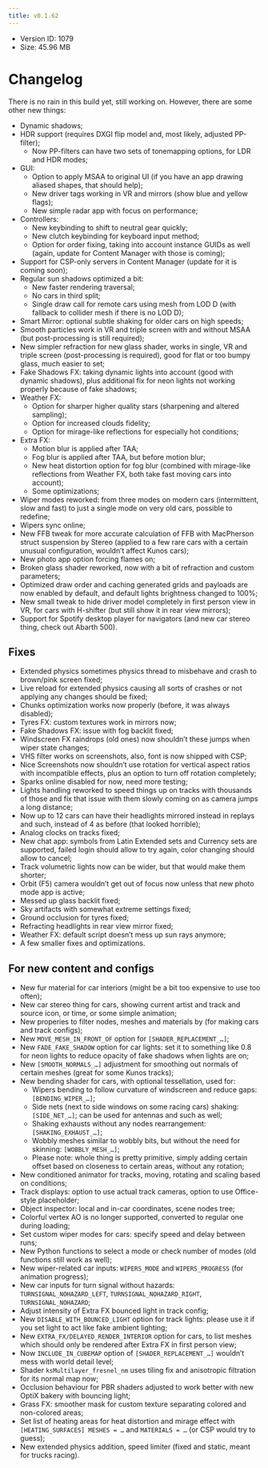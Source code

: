 ```yaml
---
title: v0.1.62
---
```


*   Version ID: 1079
*   Size: 45.96 MB

# Changelog

There is no rain in this build yet, still working on. However, there are some other new things:

*   Dynamic shadows;
*   HDR support (requires DXGI flip model and, most likely, adjusted PP-filter);
    *   Now PP-filters can have two sets of tonemapping options, for LDR and HDR modes;
*   GUI:
    *   Option to apply MSAA to original UI (if you have an app drawing aliased shapes, that should help);
    *   New driver tags working in VR and mirrors (show blue and yellow flags);
    *   New simple radar app with focus on performance;
*   Controllers:
    *   New keybinding to shift to neutral gear quickly;
    *   New clutch keybinding for keyboard input method;
    *   Option for order fixing, taking into account instance GUIDs as well (again, update for Content Manager with those is coming);
*   Support for CSP-only servers in Content Manager (update for it is coming soon);
*   Regular sun shadows optimized a bit:
    *   New faster rendering traversal;
    *   No cars in third split;
    *   Single draw call for remote cars using mesh from LOD D (with fallback to collider mesh if there is no LOD D);
*   Smart Mirror: optional subtle shaking for older cars on high speeds;
*   Smooth particles work in VR and triple screen with and without MSAA (but post-processing is still required);
*   New simpler refraction for new glass shader, works in single, VR and triple screen (post-processing is required), good for flat or too bumpy glass, much easier to set;
*   Fake Shadows FX: taking dynamic lights into account (good with dynamic shadows), plus additional fix for neon lights not working properly because of fake shadows;
*   Weather FX:
    *   Option for sharper higher quality stars (sharpening and altered sampling);
    *   Option for increased clouds fidelity;
    *   Option for mirage-like reflections for especially hot conditions;
*   Extra FX:
    *   Motion blur is applied after TAA;
    *   Fog blur is applied after TAA, but before motion blur;
    *   New heat distortion option for fog blur (combined with mirage-like reflections from Weather FX, both take fast moving cars into account);
    *   Some optimizations;
*   Wiper modes reworked: from three modes on modern cars (intermittent, slow and fast) to just a single mode on very old cars, possible to redefine;
*   Wipers sync online;
*   New FFB tweak for more accurate calculation of FFB with MacPherson struct suspension by Stereo (applied to a few rare cars with a certain unusual configuration, wouldn’t affect Kunos cars);
*   New photo app option forcing flames on;
*   Broken glass shader reworked, now with a bit of refraction and custom parameters;
*   Optimized draw order and caching generated grids and payloads are now enabled by default, and default lights brightness changed to 100%;
*   New small tweak to hide driver model completely in first person view in VR, for cars with H-shifter (but still show it in rear view mirrors);
*   Support for Spotify desktop player for navigators (and new car stereo thing, check out Abarth 500).

## Fixes

*   Extended physics sometimes physics thread to misbehave and crash to brown/pink screen fixed;
*   Live reload for extended physics causing all sorts of crashes or not applying any changes should be fixed;
*   Chunks optimization works now properly (before, it was always disabled);
*   Tyres FX: custom textures work in mirrors now;
*   Fake Shadows FX: issue with fog backlit fixed;
*   Windscreen FX raindrops (old ones) now shouldn’t these jumps when wiper state changes;
*   VHS filter works on screenshots, also, font is now shipped with CSP;
*   Nice Screenshots now shouldn’t use rotation for vertical aspect ratios with incompatible effects, plus an option to turn off rotation completely;
*   Sparks online disabled for now, need more testing;
*   Lights handling reworked to speed things up on tracks with thousands of those and fix that issue with them slowly coming on as camera jumps a long distance;
*   Now up to 12 cars can have their headlights mirrored instead in replays and such, instead of 4 as before (that looked horrible);
*   Analog clocks on tracks fixed;
*   New chat app: symbols from Latin Extended sets and Currency sets are supported, failed login should allow to try again, color changing should allow to cancel;
*   Track volumetric lights now can be wider, but that would make them shorter;
*   Orbit (F5) camera wouldn’t get out of focus now unless that new photo mode app is active;
*   Messed up glass backlit fixed;
*   Sky artifacts with somewhat extreme settings fixed;
*   Ground occlusion for tyres fixed;
*   Refracting headlights in rear view mirror fixed;
*   Weather FX: default script doesn’t mess up sun rays anymore;
*   A few smaller fixes and optimizations.

## For new content and configs

*   New fur material for car interiors (might be a bit too expensive to use too often);
*   New car stereo thing for cars, showing current artist and track and source icon, or time, or some simple animation;
*   New properies to filter nodes, meshes and materials by (for making cars and track configs);
*   New `MOVE_MESH_IN_FRONT_OF` option for `[SHADER_REPLACEMENT_…]`;
*   New `FADE_FAKE_SHADOW` option for car lights: set it to something like 0.8 for neon lights to reduce opacity of fake shadows when lights are on;
*   New `[SMOOTH_NORMALS_…]` adjustment for smoothing out normals of certain meshes (great for some Kunos tracks);
*   New bending shader for cars, with optional tessellation, used for:
    *   Wipers bending to follow curvature of windscreen and reduce gaps: `[BENDING_WIPER_…]`;
    *   Side nets (next to side windows on some racing cars) shaking: `[SIDE_NET_…]`; can be used for antennas and such as well;
    *   Shaking exhausts without any nodes rearrangement: `[SHAKING_EXHAUST_…]`;
    *   Wobbly meshes similar to wobbly bits, but without the need for skinning: `[WOBBLY_MESH_…]`;
    *   Please note: whole thing is pretty primitive, simply adding certain offset based on closeness to certain areas, without any rotation;
*   New conditioned animator for tracks, moving, rotating and scaling based on conditions;
*   Track displays: option to use actual track cameras, option to use Office-style placeholder;
*   Object inspector: local and in-car coordinates, scene nodes tree;
*   Colorful vertex AO is no longer supported, converted to regular one during loading;
*   Set custom wiper modes for cars: specify speed and delay between runs;
*   New Python functions to select a mode or check number of modes (old functions still work as well);
*   New wiper-related car inputs: `WIPERS_MODE` and `WIPERS_PROGRESS` (for animation progress);
*   New car inputs for turn signal without hazards: `TURNSIGNAL_NOHAZARD_LEFT`, `TURNSIGNAL_NOHAZARD_RIGHT`, `TURNSIGNAL_NOHAZARD`;
*   Adjust intensity of Extra FX bounced light in track config;
*   New `DISABLE_WITH_BOUNCED_LIGHT` option for track lights: please use it if you set light to act like fake ambient lighting;
*   New `EXTRA_FX/DELAYED_RENDER_INTERIOR` option for cars, to list meshes which should only be rendered after Extra FX in first person view;
*   Now `INCLUDE_IN_CUBEMAP` option of `[SHADER_REPLACEMENT_…]` wouldn’t mess with world detail level;
*   Shader `ksMultilayer_fresnel_nm` uses tiling fix and anisotropic filtration for its normal map now;
*   Occlusion behaviour for PBR shaders adjusted to work better with new OptiX bakery with bouncing light;
*   Grass FX: smoother mask for custom texture separating colored and non-colored areas;
*   Set list of heating areas for heat distortion and mirage effect with `[HEATING_SURFACES] MESHES = …` and `MATERIALS = …` (or CSP would try to guess);
*   New extended physics addition, speed limiter (fixed and static, meant for trucks racing).
